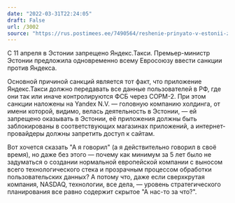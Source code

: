 ```yaml
---
date: "2022-03-31T22:24:05"
draft: False
url: /3002
source: "https://rus.postimees.ee/7490564/reshenie-prinyato-v-estonii-zapreshcheno-yandex-taxi"
---
```


С 11 апреля в Эстонии запрещено Яндекс.Такси. Премьер-министр Эстонии предложила одновременно всему Евросоюзу ввести санкции против Яндекса.

Основной причиной санкций является тот факт, что приложение Яндекс.Такси должно передавать все данные пользователей в РФ, где они так или иначе контролируются ФСБ через СОРМ-2. При этом санкции наложены на Yandex N.V. — головную компанию холдинга, от имени которой, видимо, велась деятельность в Эстонии, — ей запрещено оказывать в Эстонии, её приложения должны быть заблокированы в соответствующих магазинах приложений, а интернет-провайдеры должны запретить доступ к сайтам.

Вот хочется сказать "А я говорил" (а я действительно говорил в своё время), но даже без этого — почему как минимум за 5 лет было не задуматься о создании нормальной европейской компании с выносом всего технологического стека и прозрачным процессом обработки пользовательских данных? А потому что, даже если сверхкрутая компания, NASDAQ, технологии, все дела, — уровень стратегического планирования все равно содержит скрытое "А нас-то за что?".
